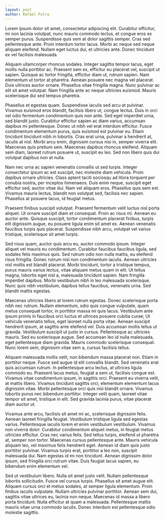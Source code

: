 ```yaml
---
layout: post
author: Rafael Putra
---
```


Lorem ipsum dolor sit amet, consectetur adipiscing elit. Curabitur efficitur, mi non lacinia volutpat, nunc mauris commodo lectus, et congue eros ex semper purus. Suspendisse quis sem at dolor sagittis semper. Cras sed pellentesque ante. Proin interdum tortor lacus. Morbi ac neque sed neque aliquam eleifend. Nullam eget luctus dui, et ultricies ante. Donec tincidunt ex vel facilisis malesuada.

Aliquam ullamcorper rhoncus sodales. Integer sagittis tempor lacus, eget mollis nulla porttitor ac. Praesent sem ex, efficitur eu placerat vel, suscipit ut sapien. Quisque ac tortor fringilla, efficitur diam ut, rutrum sapien. Nam elementum ut tortor at pharetra. Aenean posuere nec magna vel placerat. Duis ultrices auctor ornare. Phasellus vitae fringilla magna. Nunc pulvinar ac elit sit amet volutpat. Nam fringilla ante ac neque ultricies euismod. Mauris scelerisque dui sed tempus pharetra.

Phasellus et egestas quam. Suspendisse iaculis sed arcu at pulvinar. Vivamus euismod eros blandit, facilisis libero ut, congue lectus. Duis in orci vel odio fermentum condimentum quis non ante. Sed eget imperdiet urna, sed blandit justo. Curabitur efficitur sapien ac diam varius, accumsan dapibus mi pellentesque. Donec ut nibh vel erat interdum efficitur. Fusce condimentum elementum purus, quis euismod est pulvinar eu. Etiam tincidunt tincidunt nibh in lobortis. Cras erat urna, pulvinar a hendrerit at, iaculis at nisl. Morbi arcu enim, dignissim cursus nisi in, semper viverra elit. Maecenas quis pretium sem. Maecenas dapibus rhoncus eleifend. Aliquam sem diam, laoreet rutrum posuere ut, suscipit eu leo. Sed non libero quis dui volutpat dapibus non at nulla.

Nam nec urna ac sapien venenatis convallis ut sed turpis. Integer consectetur ipsum ac est suscipit, nec molestie diam vehicula. Proin dapibus ornare ultricies. Class aptent taciti sociosqu ad litora torquent per conubia nostra, per inceptos himenaeos. Duis enim neque, suscipit eget efficitur sed, auctor vitae dui. Nam vel aliquam eros. Phasellus quis sem est. Vivamus mauris lectus, blandit non volutpat sed, facilisis nec sapien. Phasellus at posuere lacus, id feugiat metus.

Praesent finibus suscipit volutpat. Praesent fermentum velit luctus nisl porta aliquet. Ut ornare suscipit diam et consequat. Proin ac risus mi. Aenean eu auctor ante. Quisque suscipit, tortor condimentum placerat finibus, turpis elit dignissim augue, eu posuere ligula enim sit amet ex. Aenean venenatis faucibus turpis quis placerat. Suspendisse nibh arcu, volutpat vel varius tristique, scelerisque sit amet turpis.

Sed risus quam, auctor quis arcu eu, auctor commodo ipsum. Integer aliquet vel mauris eu condimentum. Curabitur faucibus faucibus ligula, sed sodales felis maximus quis. Sed rutrum odio non nulla mattis, eu eleifend risus fringilla. Donec rutrum nisl non condimentum iaculis. Aenean ultricies nisl mollis est blandit placerat. Morbi tincidunt, tortor a tristique tempus, purus mauris varius lectus, vitae aliquam metus quam in elit. Ut tellus magna, lobortis eget nisl a, malesuada tincidunt sapien. Nam fringilla imperdiet dapibus. Morbi vestibulum nibh in leo malesuada scelerisque. Nunc quis nibh vestibulum, dapibus tellus faucibus, venenatis urna. Sed blandit mattis egestas.

Maecenas ultricies libero at lorem rutrum egestas. Donec scelerisque porta nibh nec rutrum. Nullam elementum, odio quis congue vulputate, quam metus consequat tortor, in porttitor massa mi quis lacus. Vestibulum ante ipsum primis in faucibus orci luctus et ultrices posuere cubilia curae; Ut vehicula venenatis tellus, eget laoreet nulla porta vitae. Aenean suscipit hendrerit ipsum, at sagittis ante eleifend vel. Duis accumsan mollis tellus ut gravida. Vestibulum suscipit ut justo in cursus. Pellentesque ac ultricies mauris. Sed eu scelerisque augue. Sed accumsan leo id nulla malesuada, eget pellentesque diam gravida. Mauris commodo scelerisque consequat. Nunc lorem sem, dignissim vitae sem a, cursus facilisis tellus.

Aliquam malesuada mollis velit, non bibendum massa placerat non. Etiam in porttitor neque. Fusce sed augue id elit convallis blandit. Sed venenatis erat quis accumsan rutrum. In pellentesque arcu lectus, at ultrices ligula commodo eu. Praesent lacus metus, feugiat a sem ut, facilisis congue est. Vivamus vitae condimentum ipsum, in sagittis orci. Praesent eu viverra velit, at mattis libero. Vivamus tincidunt sagittis orci, elementum elementum lacus dignissim vitae. Morbi pellentesque orci quis nisi blandit ornare. Vivamus lobortis purus nec bibendum porttitor. Integer velit quam, laoreet vitae tempor sit amet, tristique in elit. Sed gravida lacinia purus, vitae placerat diam auctor ut.

Vivamus ante arcu, facilisis sit amet mi ac, scelerisque dignissim felis. Aenean laoreet fringilla feugiat. Vestibulum tristique ligula sed egestas varius. Pellentesque iaculis lorem et enim vestibulum vestibulum. Vivamus non viverra dolor. Curabitur condimentum aliquet metus, in feugiat metus ultricies efficitur. Cras nec varius felis. Sed tellus turpis, eleifend ut pharetra at, semper non tortor. Maecenas cursus pellentesque ante. Mauris vehicula aliquam leo, vel maximus felis hendrerit eget. Aenean id diam quis justo porttitor pulvinar. Vivamus turpis erat, porttitor a leo non, suscipit malesuada dui. Nam egestas id mi non tincidunt. Aenean dignissim dolor ipsum, sed fringilla orci rutrum vitae. Duis feugiat lacus sapien, eu bibendum enim elementum vel.

Sed ut vestibulum libero. Nulla sit amet justo velit. Nullam pellentesque lobortis sollicitudin. Fusce vel cursus turpis. Phasellus sit amet augue elit. Aliquam cursus orci et metus sodales, at semper ligula elementum. Proin finibus iaculis vulputate. Nullam ultricies pulvinar porttitor. Aenean sem dui, sagittis vitae ultrices eu, lacinia non neque. Maecenas id massa a libero porta tincidunt. Nulla efficitur at quam a malesuada. Pellentesque mattis mauris vitae urna commodo iaculis. Donec interdum est pellentesque odio molestie sagittis.